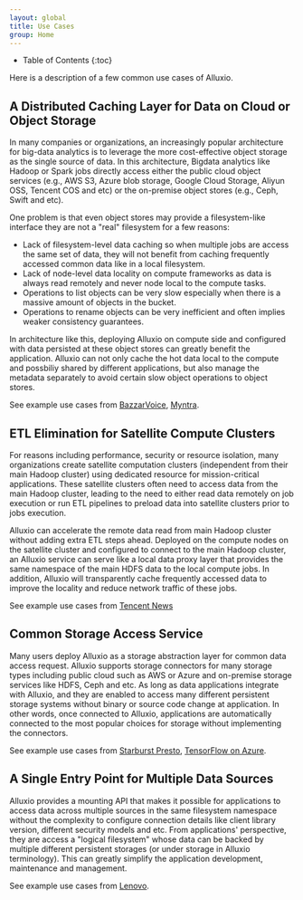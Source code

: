```yaml
---
layout: global
title: Use Cases
group: Home
---
```


* Table of Contents
{:toc}


Here is a description of a few common use cases of Alluxio.

## A Distributed Caching Layer for Data on Cloud or Object Storage

In many companies or organizations, an increasingly popular architecture for
big-data analytics is to leverage the more cost-effective object storage as the
single source of data. In this architecture, Bigdata analytics like Hadoop
or Spark jobs directly
access either the public cloud object services (e.g., AWS S3, Azure blob
storage, Google Cloud Storage, Aliyun OSS, Tencent COS and etc) or the
on-premise object stores (e.g., Ceph, Swift and etc).

One problem is that even object stores may provide a filesystem-like interface
they are not a "real" filesystem for a few reasons:

- Lack of filesystem-level data caching so when multiple jobs are access the
 same set of data, they will not benefit from caching frequently accessed common
 data like in a local filesystem.
- Lack of node-level data locality on compute frameworks as data is always read
 remotely and never node local to the compute tasks.
- Operations to list objects can be very slow especially when there is a massive
 amount of objects in the bucket.
- Operations to rename objects can be very inefficient and often implies weaker
 consistency guarantees.

In architecture like this, deploying Alluxio on compute side and configured with
data persisted at these object stores can greatly benefit the
application. Alluxio can not only cache the hot data local to the compute and
possbiliy shared by different applications, but also manage the metadata
separately to avoid certain slow object operations to object stores.

See example use cases from
[BazzarVoice](https://www.slideshare.net/ThaiBui7/hybrid-collaborative-tiered-storage-with-alluxio), [Myntra](http://alluxio-com-site-prod.s3.amazonaws.com/resource/media/myntra-case-study-accelerating-analytics-in-the-cloud-for-mobile-e-commerce).

## ETL Elimination for Satellite Compute Clusters

For reasons including performance, security or resource isolation, many
organizations create satellite computation clusters (independent from their main
Hadoop cluster) using dedicated resource for mission-critical
applications. These satellite clusters often need to access data from the main
Hadoop cluster, leading to the need to either read data remotely on job
execution or run ETL pipelines to preload data into satellite clusters prior to
jobs execution.

Alluxio can accelerate the remote data read from main Hadoop cluster without
adding extra ETL steps ahead. Deployed on the compute nodes on the satellite
cluster and configured to connect to the main Hadoop cluster, an Alluxio service
can serve like a local data proxy layer that provides the same namespace of the
main HDFS data to the local compute jobs. In addition, Alluxio will
transparently cache frequently accessed data to improve the locality and reduce
network traffic of these jobs.

See example use cases from [Tencent News](http://alluxio-com-site-prod.s3.amazonaws.com/resource/media/tencent-case-study-delivering-customized-news-to-over-100-million-montly-users)

## Common Storage Access Service

Many users deploy Alluxio as a storage abstraction layer for common data access
request.  Alluxio supports storage connectors for many storage types including
public cloud such as AWS or Azure and on-premise storage services like HDFS,
Ceph and etc. As long as data applications integrate with Alluxio, and they are
enabled to access many different persistent storage systems without binary or
source code change at application. In other words, once connected to Alluxio,
applications are automatically connected to the most popular choices for storage
without implementing the connectors.

See example use cases from [Starburst Presto](https://www.starburstdata.com/technical-blog/starburst-presto-alluxio-better-together/),
[TensorFlow on Azure](https://blogs.msdn.microsoft.com/cloudai/2018/05/01/tensorflow-on-azure-enabling-blob-storage-via-alluxio/).

## A Single Entry Point for Multiple Data Sources

Alluxio provides a mounting API that makes it possible for applications to
access data across multiple sources in the same filesystem namespace without
the complexity to configure connection details like client library version,
different security models and etc. From applications' perspective, they are 
access a "logical filesystem" whose data can be backed by multiple different 
persistent storages (or under storage in Alluxio terminology). This can greatly
simplify the application development, maintenance and management.  

See example use cases from
[Lenovo](http://alluxio-com-site-prod.s3.amazonaws.com/resource/media/lenovo-analyzes-petabytes-of-smartphone-data-from-multiple-locations-and-eliminates-etl-with-alluxio).
